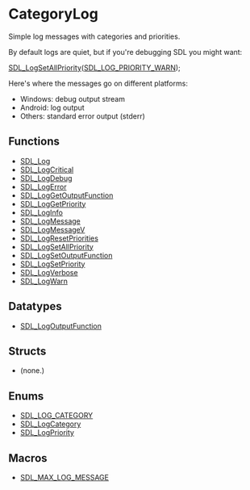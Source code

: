 # CategoryLog

Simple log messages with categories and priorities.

By default logs are quiet, but if you're debugging SDL you might want:

[SDL_LogSetAllPriority](SDL_LogSetAllPriority)([SDL_LOG_PRIORITY_WARN](SDL_LOG_PRIORITY_WARN));

Here's where the messages go on different platforms:

- Windows: debug output stream
- Android: log output
- Others: standard error output (stderr)

<!-- END CATEGORY DOCUMENTATION -->

## Functions

<!-- DO NOT HAND-EDIT CATEGORY LISTS, THEY ARE AUTOGENERATED AND WILL BE OVERWRITTEN, BASED ON TAGS IN INDIVIDUAL PAGE FOOTERS. EDIT THOSE INSTEAD. -->
<!-- BEGIN CATEGORY LIST: CategoryLog, CategoryAPIFunction -->
- [SDL_Log](SDL_Log)
- [SDL_LogCritical](SDL_LogCritical)
- [SDL_LogDebug](SDL_LogDebug)
- [SDL_LogError](SDL_LogError)
- [SDL_LogGetOutputFunction](SDL_LogGetOutputFunction)
- [SDL_LogGetPriority](SDL_LogGetPriority)
- [SDL_LogInfo](SDL_LogInfo)
- [SDL_LogMessage](SDL_LogMessage)
- [SDL_LogMessageV](SDL_LogMessageV)
- [SDL_LogResetPriorities](SDL_LogResetPriorities)
- [SDL_LogSetAllPriority](SDL_LogSetAllPriority)
- [SDL_LogSetOutputFunction](SDL_LogSetOutputFunction)
- [SDL_LogSetPriority](SDL_LogSetPriority)
- [SDL_LogVerbose](SDL_LogVerbose)
- [SDL_LogWarn](SDL_LogWarn)
<!-- END CATEGORY LIST -->

## Datatypes

<!-- DO NOT HAND-EDIT CATEGORY LISTS, THEY ARE AUTOGENERATED AND WILL BE OVERWRITTEN, BASED ON TAGS IN INDIVIDUAL PAGE FOOTERS. EDIT THOSE INSTEAD. -->
<!-- BEGIN CATEGORY LIST: CategoryLog, CategoryAPIDatatype -->
- [SDL_LogOutputFunction](SDL_LogOutputFunction)
<!-- END CATEGORY LIST -->

## Structs

<!-- DO NOT HAND-EDIT CATEGORY LISTS, THEY ARE AUTOGENERATED AND WILL BE OVERWRITTEN, BASED ON TAGS IN INDIVIDUAL PAGE FOOTERS. EDIT THOSE INSTEAD. -->
<!-- BEGIN CATEGORY LIST: CategoryLog, CategoryAPIStruct -->
- (none.)
<!-- END CATEGORY LIST -->

## Enums

<!-- DO NOT HAND-EDIT CATEGORY LISTS, THEY ARE AUTOGENERATED AND WILL BE OVERWRITTEN, BASED ON TAGS IN INDIVIDUAL PAGE FOOTERS. EDIT THOSE INSTEAD. -->
<!-- BEGIN CATEGORY LIST: CategoryLog, CategoryAPIEnum -->
- [SDL_LOG_CATEGORY](SDL_LOG_CATEGORY)
- [SDL_LogCategory](SDL_LogCategory)
- [SDL_LogPriority](SDL_LogPriority)
<!-- END CATEGORY LIST -->

## Macros

<!-- DO NOT HAND-EDIT CATEGORY LISTS, THEY ARE AUTOGENERATED AND WILL BE OVERWRITTEN, BASED ON TAGS IN INDIVIDUAL PAGE FOOTERS. EDIT THOSE INSTEAD. -->
<!-- BEGIN CATEGORY LIST: CategoryLog, CategoryAPIMacro -->
- [SDL_MAX_LOG_MESSAGE](SDL_MAX_LOG_MESSAGE)
<!-- END CATEGORY LIST -->

